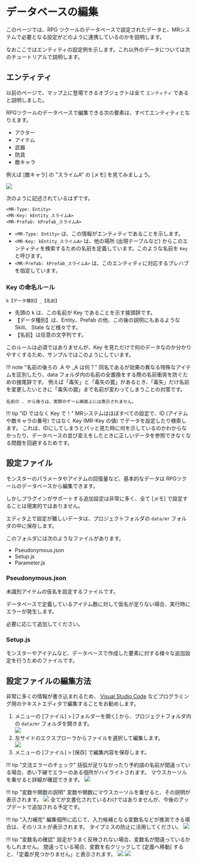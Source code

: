 データベースの編集
==========

このページでは、RPG ツクールのデータベースで設定されたデータと、MRシステムで必要となる設定がどのように連携しているのかを説明します。

なおここではエンティティの設定例を示します。これ以外のデータについては次のチュートリアルで説明します。

エンティティ
----------

以前のページで、マップ上に登場できるオブジェクトは全て `エンティティ` であると説明しました。

RPGツクールのデータベースで編集できる次の要素は、すべてエンティティとなりえます。

- アクター
- アイテム
- 武器
- 防具
- 敵キャラ

例えば [敵キャラ] の "スライムA" の [メモ] を見てみましょう。

![](img/database-1.png)

次のように記述されているはずです。

```
<MR-Type: Entity>
<MR-Key: kEntity_スライムA>
<MR-Prefab: kPrefab_スライムA>
```

- `<MR-Type: Entity>` は、この情報がエンティティであることを示します。
- `<MR-Key: kEntity_スライムA>` は、他の場所 (出現テーブルなど) からこのエンティティを検索するための名前を定義しています。このような名前を `Key` と呼びます。
- `<MR-Prefab: kPrefab_スライムA>` は、このエンティティに対応するプレハブを指定しています。

### Key の命名ルール

```
k【データ種別】_【名前】
```

- 先頭の k は、この名前が Key であることを示す接頭辞です。
- 【データ種別】は、Entity、Prefab の他、この後の説明にもあるような Skill、 State など様々です。
- 【名前】は任意の文字列です。

このルールは必須ではありませんが、Key を見ただけで何のデータなのか分かりやすくするため、サンプルではこのようにしています。

!!! note "名前の後ろの .A や _A は何？"
    同名であるが効果の異なる特殊なアイテムを区別したり、data フォルダ内の名前の全置換をする際の名前衝突を防ぐための接尾辞です。
    例えば「毒矢」と「毒矢の罠」があるとき、「毒矢」だけ名前を変更したいときに「毒矢の罠」まで名前が変わってしまうことの対策です。

    名前の . から後ろは、実際のゲーム画面上には表示されません。

!!! tip "ID ではなく Key で！"
    MRシステムはほぼすべての設定で、ID (アイテムや敵キャラの番号) ではなく Key (MR-Key の値) でデータを設定したり検索します。
    これは、IDにしてしまうとパッと見た時に何を示しているのかわからなかったり、データベースの並び変えをしたときに正しいデータを参照できなくなる問題を回避するためです。

設定ファイル
----------

モンスターのパラメータやアイテムの回復量など、基本的なデータは RPGツクールのデータベースから編集できます。

しかしプラグインがサポートする追加設定は非常に多く、全て [メモ] で設定することは現実的ではありません。

エディタ上で設定が難しいデータは、プロジェクトフォルダの `data/mr` フォルダの中に保存します。

このフォルダには次のようなファイルがあります。

- Pseudonymous.json
- Setup.js
- Parameter.js

### Pseudonymous.json

未識別アイテムの仮名を設定するファイルです。

データベースで定義しているアイテム数に対して仮名が足りない場合、実行時にエラーが発生します。

必要に応じて追加してください。

### Setup.js

モンスターやアイテムなど、データベースで作成した要素に対する様々な追加設定を行うためのファイルです。

設定ファイルの編集方法
----------

非常に多くの情報が書き込まれるため、 [Visual Studio Code](https://azure.microsoft.com/ja-jp/products/visual-studio-code/) などプログラミング用のテキストエディタで編集することをお勧めします。

1. メニューの [ファイル] > [フォルダーを開く] から、プロジェクトフォルダ内の `data/mr` フォルダを開きます。<br>
    ![](img/edit-details-1.png)
2. 左サイドのエクスプローラからファイルを選択して編集します。<br>
    ![](img/edit-details-2.png)
3. メニューの [ファイル] > [保存] で編集内容を保存します。


!!! tip "文法エラーのチェック"
    括弧が足りなかったり予約語の名前が間違っている場合、赤い下線でエラーのある個所がハイライトされます。
    マウスカーソルを乗せると詳細が確認できます。
    ![](img/edit-details-3.png)

!!! tip "変数や関数の説明"
    変数や関数にマウスカーソルを乗せると、その説明が表示されます。
    ![](img/edit-details-7.png)
    全てが文書化されているわけではありませんが、今後のアップデートで追加される予定です。

!!! tip "入力補完"
    編集個所に応じて、入力候補となる変数名などが推測できる場合は、そのリストが表示されます。
    タイプミスの防止に活用してください。
    ![](img/edit-details-4.png)

!!! tip "変数名の確認"
    設定がうまく反映されない場合、変数名が間違っているかもしれません。
    間違っている場合、変数を右クリックして [定義へ移動] すると、「定義が見つかりません」と表示されます。
    ![](img/edit-details-5.png)
    ![](img/edit-details-6.png)


